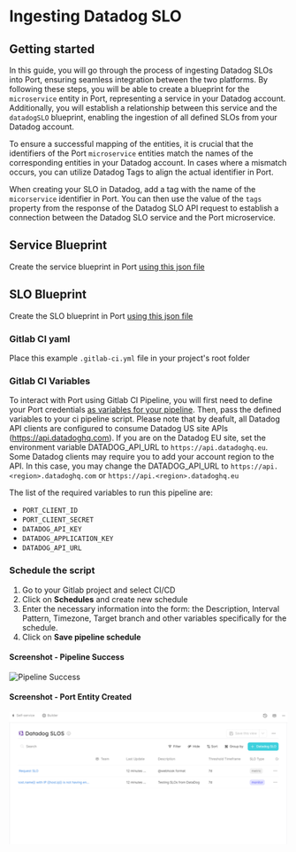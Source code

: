 # Ingesting Datadog SLO


## Getting started

In this guide, you will go through the process of ingesting Datadog SLOs into Port, ensuring seamless integration between the two platforms. By following these steps, you will be able to create a blueprint for the `microservice` entity in Port, representing a service in your Datadog account. Additionally, you will establish a relationship between this service and the `datadogSLO` blueprint, enabling the ingestion of all defined SLOs from your Datadog account.

To ensure a successful mapping of the entities, it is crucial that the identifiers of the Port `microservice` entities match the names of the corresponding entities in your Datadog account. In cases where a mismatch occurs, you can utilize Datadog Tags to align the actual identifier in Port.

When creating your SLO in Datadog, add a tag with the name of the `micorservice` identifier in Port. You can then use the value of the `tags` property from the response of the Datadog SLO API request to establish a connection between the Datadog SLO service and the Port microservice.

## Service Blueprint
Create the service blueprint in Port [using this json file](./datadog/service.json)

## SLO Blueprint
Create the SLO blueprint in Port [using this json file](./datadog/slo.json)

### Gitlab CI yaml
Place this example `.gitlab-ci.yml` file in your project's root folder

### Gitlab CI Variables
To interact with Port using Gitlab CI Pipeline, you will first need to define your Port credentials [as variables for your pipeline](https://docs.gitlab.com/ee/ci/variables/index.html#define-a-cicd-variable-in-the-ui). Then, pass the defined variables to your ci pipeline script. Please note that by deafult, all Datadog API clients are configured to consume Datadog US site APIs (https://api.datadoghq.com). If you are on the Datadog EU site, set the environment variable DATADOG_API_URL to `https://api.datadoghq.eu`. Some Datadog clients may require you to add your account region to the API. In this case, you may change the DATADOG_API_URL to `https://api.<region>.datadoghq.com` or `https://api.<region>.datadoghq.eu`

The list of the required variables to run this pipeline are:
- `PORT_CLIENT_ID`
- `PORT_CLIENT_SECRET`
- `DATADOG_API_KEY`
- `DATADOG_APPLICATION_KEY`
- `DATADOG_API_URL`

### Schedule the script
1. Go to your Gitlab project and select CI/CD
2. Click on **Schedules** and create new schedule
3. Enter the necessary information into the form: the Description, Interval Pattern, Timezone, Target branch and other variables specifically for the schedule.
4. Click on **Save pipeline schedule** 

#### Screenshot - Pipeline Success
![Pipeline Success](./assets/pipeline_success.PNG "Successful Gitlab Pipeline Scheduled")

#### Screenshot - Port Entity Created
![Port Entity Created](./assets/slo.PNG "Port Entity Created")

